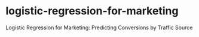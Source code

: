 # logistic-regression-for-marketing
Logistic Regression for Marketing: Predicting Conversions by Traffic Source
